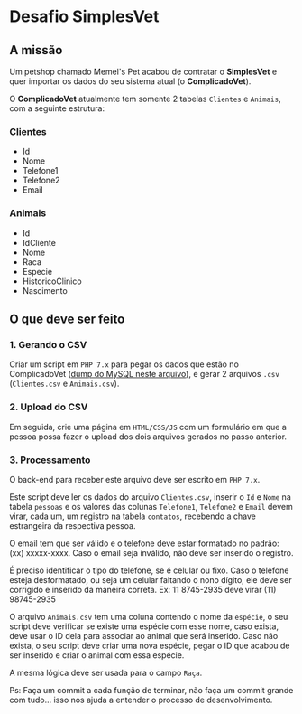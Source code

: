 # Desafio SimplesVet

## A missão

Um petshop chamado Memel's Pet acabou de contratar o **SimplesVet** e quer importar os dados do seu sistema atual (o **ComplicadoVet**).

O **ComplicadoVet** atualmente tem somente 2 tabelas `Clientes` e `Animais`, com a seguinte estrutura:

### Clientes

- Id
- Nome
- Telefone1
- Telefone2
- Email

### Animais

- Id
- IdCliente
- Nome
- Raca
- Especie
- HistoricoClinico
- Nascimento

## O que deve ser feito

### 1. Gerando o CSV

Criar um script em `PHP 7.x` para pegar os dados que estão no ComplicadoVet ([dump do MySQL neste arquivo](./complicadovet.sql)), e gerar 2 arquivos `.csv` (`Clientes.csv` e `Animais.csv`).

### 2. Upload do CSV

Em seguida, crie uma página em `HTML/CSS/JS` com um formulário em que a pessoa possa fazer o upload dos dois arquivos gerados no passo anterior.

### 3. Processamento

O back-end para receber este arquivo deve ser escrito em `PHP 7.x`.

Este script deve ler os dados do arquivo `Clientes.csv`, inserir o `Id` e `Nome` na tabela `pessoas` e os valores das colunas `Telefone1`, `Telefone2` e `Email` devem virar, cada um, um registro na tabela `contatos`, recebendo a chave estrangeira da respectiva pessoa.

O email tem que ser válido e o telefone deve estar formatado no padrão: (xx) xxxxx-xxxx. Caso o email seja inválido, não deve ser inserido o registro.

É preciso identificar o tipo do telefone, se é celular ou fixo. Caso o telefone esteja desformatado, ou seja um celular faltando o nono dígito, ele deve ser corrigido e inserido da maneira correta. Ex: 11 8745-2935 deve virar (11) 98745-2935

O arquivo `Animais.csv` tem uma coluna contendo o nome da `espécie`, o seu script deve verificar se existe uma espécie com esse nome, caso exista, deve usar o ID dela para associar ao animal que será inserido. Caso não exista, o seu script deve criar uma nova espécie, pegar o ID que acabou de ser inserido e criar o animal com essa espécie.

A mesma lógica deve ser usada para o campo `Raça`.

Ps: Faça um commit a cada função de terminar, não faça um commit grande com tudo... isso nos ajuda a entender o processo de desenvolvimento.